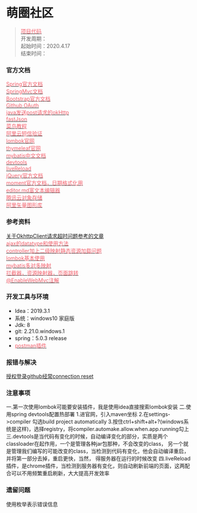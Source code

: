 # <font size=6>萌圈社区</font> #

> [<font color=#F4606C>项目代码</font>](https://github.com/iwishing/ccCommunity)  
> 开发周期：  
> 起始时间：2020.4.17  
> 结束时间：  
### 官方文档
[<font color=#F4606C>Spring官方文档</font>](https://spring.io/guides)  
[<font color=#F4606C>SpringMvc文档</font>](https://docs.spring.io/spring/docs/current/spring-framework-reference/web.html)  
[<font color=#F4606C>Bootstrap官方文档</font>](https://v3.bootcss.com/getting-started)  
[<font color=#F4606C>Github OAuth</font>](https://developer.github.com/apps/building-oauth-apps/creating-an-oauth-app/)  
[<font color=#F4606C>java发送post请求的okHttp</font>](]https://square.github.io/okhttp/)  
[<font color=#F4606C>fastJson</font>](https://github.com/alibaba/fastjson/wiki/Quick-Start-CN)  
[<font color=#F4606C>菜鸟教程</font>](https://www.runoob.com/)  
[<font color=#F4606C>阿里云短信验证</font>](https://dysms.console.aliyun.com/dysms.htm?spm=5176.8195934.1283918..144a30c9hgoyME&aly_as=mUKUUN9uw&accounttraceid=7ef6e803652b42e8b92e9562c84966acbzzq#/overview)    
[<font color=#F4606C>lombok官网</font>](https://projectlombok.org/)  
[<font color=#F4606C>thymeleaf官网</font>](https://www.thymeleaf.org/)    
[<font color=#F4606C>mybatis中文文档</font>](https://mybatis.org/mybatis-3/zh/)    
[<font color=#F4606C>devtools</font>](https://docs.spring.io/spring-boot/docs/2.1.0.BUILD-SNAPSHOT/reference/htmlsingle/#using-boot-devtools)    
[<font color=#F4606C>liveReload</font>](https://docs.spring.io/spring-boot/docs/2.1.0.BUILD-SNAPSHOT/reference/htmlsingle/#using-boot-devtools-livereload)    
[<font color=#F4606C>jQuery官方文档</font>](https://api.jquery.com/jQuery.getJSON/)  
[<font color=#F4606C>moment官方文档，日期格式化用</font>](http://momentjs.cn/docs/#/parsing/string-format/)   
[<font color=#F4606C>editor.md富文本编辑器</font>](https://pandao.github.io/editor.md/#download)   
[<font color=#F4606C>腾讯云对象存储</font>](https://cloud.tencent.com/document/product/436/10199)   
[<font color=#F4606C>阿里矢量图形库</font>](https://www.iconfont.cn/)   


### 参考资料
[<font>关于OkhttpClient请求超时问题参考的文章</font>](https://blog.csdn.net/do168/article/details/51848895)  
[<font color=#F4606C>ajax的datatype和使用方法</font>](https://blog.csdn.net/blackcat88/article/details/89487915)    
[<font color=#F4606C>controller加上二级映射静态资源加载问题</font>](https://blog.csdn.net/xia4820723/article/details/49659263)  
[<font color=#F4606C>lombok基本使用</font>](https://www.jianshu.com/p/2543c71a8e45)  
[<font color=#F4606C>mybatis多对多映射</font>](https://www.jianshu.com/p/58b92011130b)  
[<font color=#F4606C>拦截器，资源映射器，页面跳转</font>](https://www.cnblogs.com/yangxiansen/p/7859991.html)  
[<font color=#F4606C>@EnableWebMvc注解</font>](https://www.cnblogs.com/lvbinbin2yujie/p/10624584.html)  


### 开发工具与环境
* Idea：2019.3.1  
* 系统：windows10 家庭版  
* Jdk: 8  
* git: 2.21.0.windows.1  
* spring：5.0.3 release  
* [<font color=#F4606C>postman插件</font>](https://www.extfans.com/web-development/gadgdddeaeobeapfhikdkglgbolmfdea/)  
### 报错与解决
[授权登录github经常connection reset](https://blog.csdn.net/fuckingone/article/details/105151628)  

### 注意事项
一.第一次使用lombok可能要安装插件，我是使用idea直接搜索lombok安装
二.使用spring devtools配置热部署
    1.进官网，引入maven坐标
    2.在settings->compiler 勾选build project automatically
    3.按住ctrl+shift+alt+?(windows系统是这样)，选择registry，将compiler.automake.allow.when.app.running勾上
三.devtools是当代码有变化的时候，自动编译变化的部分，实质是两个classloader在起作用，一个是管理各种jar包那种，不会改变的class，
    另一个就是管理我们编写的可能改变的class，当检测到代码有变化，他会自动编译重启，并将第一部分去掉，重启更快，当然，
    得服务器在运行的时候改变
四.liveReload插件，是chrome插件，当检测到服务器有变化，则自动刷新前端的页面，这两配合可以不用频繁重启刷新，大大提高开发效率




### 遗留问题
使用枚举表示错误信息